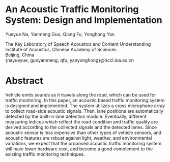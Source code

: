 # An Acoustic Traffic Monitoring System: Design and Implementation

Yueyue Na, Yanmeng Guo, Qiang Fu, Yonghong Yan

The Key Laboratory of Speech Acoustics and Content Understanding</br>
Institute of Acoustics, Chinese Academy of Sciences</br>
Beijing, China</br>
{nayueyue, guoyanmeng, qfu, yanyonghong}@hccl.ioa.ac.cn

# Abstract

Vehicle emits sounds as it travels along the road, which can be used for traffic monitoring. In this paper, an acoustic based traffic monitoring system is designed and implemented. The system utilizes a cross microphone array to collect road-side acoustic signals. Then, lane positions are automatically detected by the built-in lane detection module. Eventually, different measuring indices which reflect the road condition and traffic quality are derived according to the collected signals and the detected lanes. Since acoustic sensor is less expensive than other types of vehicle sensors, and acoustic features are robust against light, weather, and environmental variations, we expect that the proposed acoustic traffic monitoring system will have lower hardware cost, and become a good complement to the existing traffic monitoring techniques.
